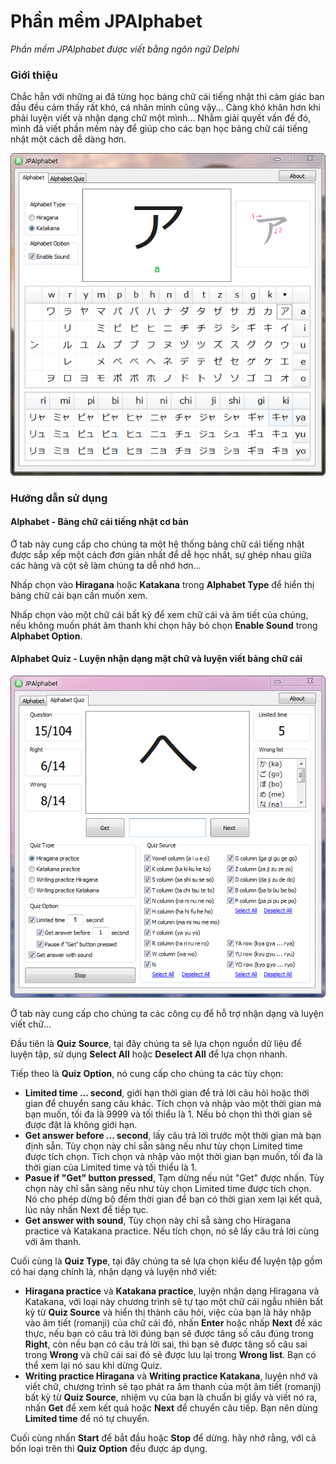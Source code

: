 # Phần mềm JPAlphabet
*Phần mềm JPAlphabet được viết bằng ngôn ngữ Delphi*

### Giới thiệu
Chắc hẳn với những ai đã từng học bảng chữ cái tiếng nhật thì cảm giác ban đầu đều cảm thấy rất khó, cá nhân mình cũng vậy... Càng khó khăn hơn khi phải luyện viết và nhận dạng chữ một mình... Nhằm giải quyết vấn đề đó, mình đã viết phần mềm này để giúp cho các bạn học bảng chữ cái tiếng nhật một cách dễ dàng hơn.

![Phần mềm JPAlphabet](/images/image-01.png)

### Hướng dẫn sử dụng

#### Alphabet - Bảng chữ cái tiếng nhật cơ bản

Ở tab này cung cấp cho chúng ta một hệ thống bảng chữ cái tiếng nhật được sắp xếp một cách đơn giản nhất để dễ học nhất, sự ghép nhau giữa các hàng và cột sẽ làm chúng ta dễ nhớ hơn...

Nhấp chọn vào **Hiragana** hoặc **Katakana** trong **Alphabet Type** để hiển thị bảng chữ cái bạn cần muốn xem.

Nhấp chọn vào một chữ cái bất kỳ để xem chữ cái và âm tiết của chúng, nếu không muốn phát âm thanh khi chọn hãy bỏ chọn **Enable Sound** trong **Alphabet Option**.

#### Alphabet Quiz - Luyện nhận dạng mặt chữ và luyện viết bảng chữ cái

![Phần mềm JPAlphabet](/images/image-02.png)

Ở tab này cung cấp cho chúng ta các công cụ để hỗ trợ nhận dạng và luyện viết chữ...

Đầu tiên là **Quiz Source**, tại đây chúng ta sẽ lựa chọn nguồn dữ liệu để luyện tập, sử dụng **Select All** hoặc **Deselect All** để lựa chọn nhanh.

Tiếp theo là **Quiz Option**, nó cung cấp cho chúng ta các tùy chọn:
- **Limited time ... second**, giới hạn thời gian để trả lời câu hỏi hoặc thời gian để chuyển sang câu khác. Tích chọn và nhập vào một thời gian mà bạn muốn, tối đa là 9999 và tối thiểu là 1. Nếu bỏ chọn thì thời gian sẽ được đặt là không giới hạn.
- **Get answer before ... second**, lấy câu trả lời trước một thời gian mà bạn định sẵn. Tùy chọn này chỉ sẵn sàng nếu như tùy chọn Limited time được tích chọn. Tích chọn và nhập vào một thời gian bạn muốn, tối đa là thời gian của Limited time và tối thiểu là 1.
- **Pasue if "Get" button pressed**, Tạm dừng nếu nút "Get" được nhấn. Tùy chọn này chỉ sẵn sàng nếu như tùy chọn Limited time được tích chọn. Nó cho phép dừng bộ đếm thời gian để bạn có thời gian xem lại kết quả, lúc này nhấn Next để tiếp tục.
- **Get answer with sound**, Tùy chọn này chỉ sẵ sàng cho Hiragana practice và Katakana practice. Nếu tích chọn, nó sẽ lấy câu trả lời cùng với âm thanh.

Cuối cùng là **Quiz Type**, tại đây chúng ta sẽ lựa chọn kiểu để luyện tập gồm có hai dạng chính là, nhận dạng và luyện nhớ viết:
- **Hiragana practice** và **Katakana practice**, luyện nhận dạng Hiragana và Katakana, với loại này chương trình sẽ tự tạo một chữ cái ngẫu nhiên bất kỳ từ **Quiz Source** và hiển thị thành câu hỏi, việc của bạn là hãy nhập vào âm tiết (romanji) của chữ cái đó, nhấn **Enter** hoặc nhấp **Next** để xác thực, nếu bạn có câu trả lời đúng bạn sẽ được tăng số câu đúng trong **Right**, còn nếu bạn có câu trả lời sai, thì bạn sẽ được tăng số câu sai trong **Wrong** và chữ cái sai đó sẽ được lưu lại trong **Wrong list**. Bạn có thể xem lại nó sau khi dừng Quiz.
- **Writing practice Hiragana** và **Writing practice Katakana**, luyện nhớ và viết chữ, chương trình sẽ tạo phát ra âm thanh của một âm tiết (romanji) bất kỳ từ **Quiz Source**, nhiệm vụ của bạn là chuẩn bị giấy và viết nó ra, nhấn **Get** để xem kết quả hoặc **Next** để chuyển câu tiếp. Bạn nên dùng **Limited time** để nó tự chuyển.

Cuối cùng nhấn **Start** để bắt đầu hoặc **Stop** để dừng. hãy nhớ rằng, với cả bốn loại trên thì **Quiz Option** đều được áp dụng.
